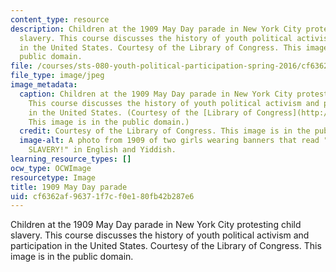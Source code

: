 ```yaml
---
content_type: resource
description: Children at the 1909 May Day parade in New York City protesting child
  slavery. This course discusses the history of youth political activism and participation
  in the United States. Courtesy of the Library of Congress. This image is in the
  public domain.
file: /courses/sts-080-youth-political-participation-spring-2016/cf6362af96371f7cf0e180fb42b287e6_sts-080s16.jpg
file_type: image/jpeg
image_metadata:
  caption: Children at the 1909 May Day parade in New York City protesting child slavery.
    This course discusses the history of youth political activism and participation
    in the United States. (Courtesy of the [Library of Congress](http://www.loc.gov/pictures/item/97519062/).
    This image is in the public domain.)
  credit: Courtesy of the Library of Congress. This image is in the public domain.
  image-alt: A photo from 1909 of two girls wearing banners that read "ABOLISH CHILD
    SLAVERY!" in English and Yiddish.
learning_resource_types: []
ocw_type: OCWImage
resourcetype: Image
title: 1909 May Day parade
uid: cf6362af-9637-1f7c-f0e1-80fb42b287e6
---
```

Children at the 1909 May Day parade in New York City protesting child slavery. This course discusses the history of youth political activism and participation in the United States. Courtesy of the Library of Congress. This image is in the public domain.

